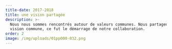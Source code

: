 ```yaml
---
title-date: 2017-2018
title: une vision partagée
description: >-
  Nous nous sommes rencontrés autour de valeurs communes. Nous partageons une
  vision commune, ce fut le démarrage de notre collaboration.
order: 2
image: /img/uploads/01pp000-032.png
---
```



